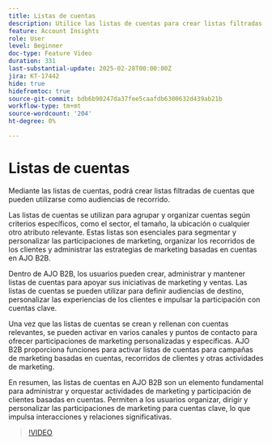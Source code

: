 ```yaml
---
title: Listas de cuentas
description: Utilice las listas de cuentas para crear listas filtradas de cuentas que puedan utilizarse como audiencias de recorrido.
feature: Account Insights
role: User
level: Beginner
doc-type: Feature Video
duration: 331
last-substantial-update: 2025-02-28T00:00:00Z
jira: KT-17442
hide: true
hidefromtoc: true
source-git-commit: bdb6b90247da37fee5caafdb6300632d439ab21b
workflow-type: tm+mt
source-wordcount: '204'
ht-degree: 0%

---
```



# Listas de cuentas

Mediante las listas de cuentas, podrá crear listas filtradas de cuentas que pueden utilizarse como audiencias de recorrido.

Las listas de cuentas se utilizan para agrupar y organizar cuentas según criterios específicos, como el sector, el tamaño, la ubicación o cualquier otro atributo relevante. Estas listas son esenciales para segmentar y personalizar las participaciones de marketing, organizar los recorridos de los clientes y administrar las estrategias de marketing basadas en cuentas en AJO B2B.

Dentro de AJO B2B, los usuarios pueden crear, administrar y mantener listas de cuentas para apoyar sus iniciativas de marketing y ventas. Las listas de cuentas se pueden utilizar para definir audiencias de destino, personalizar las experiencias de los clientes e impulsar la participación con cuentas clave.

Una vez que las listas de cuentas se crean y rellenan con cuentas relevantes, se pueden activar en varios canales y puntos de contacto para ofrecer participaciones de marketing personalizadas y específicas. AJO B2B proporciona funciones para activar listas de cuentas para campañas de marketing basadas en cuentas, recorridos de clientes y otras actividades de marketing.

En resumen, las listas de cuentas en AJO B2B son un elemento fundamental para administrar y orquestar actividades de marketing y participación de clientes basadas en cuentas. Permiten a los usuarios organizar, dirigir y personalizar las participaciones de marketing para cuentas clave, lo que impulsa interacciones y relaciones significativas.

>[!VIDEO](https://video.tv.adobe.com/v/3448636/?learn=on&enablevpops)
